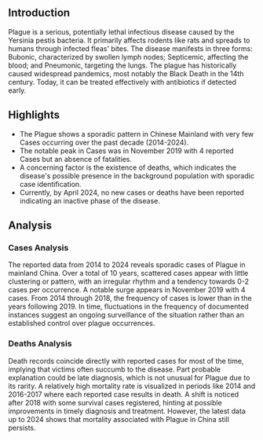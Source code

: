 ## Introduction

Plague is a serious, potentially lethal infectious disease caused by the Yersinia pestis bacteria. It primarily affects rodents like rats and spreads to humans through infected fleas' bites. The disease manifests in three forms: Bubonic, characterized by swollen lymph nodes; Septicemic, affecting the blood; and Pneumonic, targeting the lungs. The plague has historically caused widespread pandemics, most notably the Black Death in the 14th century. Today, it can be treated effectively with antibiotics if detected early.

## Highlights

- The Plague shows a sporadic pattern in Chinese Mainland with very few Cases occurring over the past decade (2014-2024).<br/>
- The notable peak in Cases was in November 2019 with 4 reported Cases but an absence of fatalities.<br/>
- A concerning factor is the existence of deaths, which indicates the disease's possible presence in the background population with sporadic case identification.<br/>
- Currently, by April 2024, no new cases or deaths have been reported indicating an inactive phase of the disease.

## Analysis

### Cases Analysis
The reported data from 2014 to 2024 reveals sporadic cases of Plague in mainland China. Over a total of 10 years, scattered cases appear with little clustering or pattern, with an irregular rhythm and a tendency towards 0-2 cases per occurrence. A notable surge appears in November 2019 with 4 cases. From 2014 through 2018, the frequency of cases is lower than in the years following 2019. In time, fluctuations in the frequency of documented instances suggest an ongoing surveillance of the situation rather than an established control over plague occurrences.

### Deaths Analysis
Death records coincide directly with reported cases for most of the time, implying that victims often succumb to the disease. Part probable explanation could be late diagnosis, which is not unusual for Plague due to its rarity. A relatively high mortality rate is visualized in periods like 2014 and 2016-2017 where each reported case results in death. A shift is noticed after 2018 with some survival cases registered, hinting at possible improvements in timely diagnosis and treatment. However, the latest data up to 2024 shows that mortality associated with Plague in China still persists.
